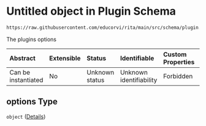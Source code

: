 # Untitled object in Plugin Schema

```txt
https://raw.githubusercontent.com/educorvi/rita/main/src/schema/plugin.json#/properties/options
```

The plugins options

| Abstract            | Extensible | Status         | Identifiable            | Custom Properties | Additional Properties | Access Restrictions | Defined In                                                           |
| :------------------ | :--------- | :------------- | :---------------------- | :---------------- | :-------------------- | :------------------ | :------------------------------------------------------------------- |
| Can be instantiated | No         | Unknown status | Unknown identifiability | Forbidden         | Allowed               | none                | [plugin.json\*](../../src/schema/plugin.json "open original schema") |

## options Type

`object` ([Details](plugin-properties-options.md))

